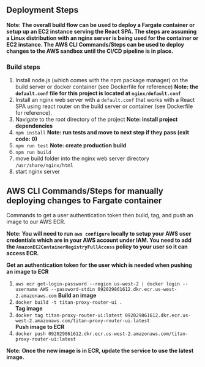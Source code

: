 ## Deployment Steps

**Note: The overall build flow can be used to deploy a Fargate container or setup up an EC2 instance serving the React SPA. The steps are assuming a Linux distribution with an nginx server is being used for the container or EC2 instance. The AWS CLI Commands/Steps can be used to deploy changes to the AWS sandbox until the CI/CD pipeline is in place.**

### Build steps

1. Install node.js (which comes with the npm package manager) on the build server or docker container (see Dockerfile for reference)
   **Note: the `default.conf` file for this project is located at `nginx/default.conf`**
2. Install an nginx web server with a `default.conf` that works with a React SPA using react router on the build server or container (see Dockerfile for reference).
3. Navigate to the root directory of the project
   **Note: install project dependencies**
4. `npm install`
   **Note: run tests and move to next step if they pass (exit code: 0)**
5. `npm run test`
   **Note: create production build**
6. `npm run build`
7. move build folder into the nginx web server directory `/usr/share/nginx/html`
8. start nginx server

<!-- TODO: remove below section when CI/CD pipeline in place -->

## AWS CLI Commands/Steps for manually deploying changes to Fargate container

Commands to get a user authentication token then build, tag, and push an image to our AWS ECR.

**Note: You will need to run `aws configure` locally to setup your AWS user credentials which are in your AWS account under IAM. You need to add the `AmazonEC2ContainerRegistryFullAccess` policy to your user so it can access ECR.**

**Get an authentication token for the user which is needed when pushing an image to ECR**

1. `aws ecr get-login-password --region us-west-2 | docker login --username AWS --password-stdin 092029861612.dkr.ecr.us-west-2.amazonaws.com`
   **Build an image**
2. `docker build -t titan-proxy-router-ui .`  
   **Tag image**
3. `docker tag titan-proxy-router-ui:latest 092029861612.dkr.ecr.us-west-2.amazonaws.com/titan-proxy-router-ui:latest`  
   **Push image to ECR**
4. `docker push 092029861612.dkr.ecr.us-west-2.amazonaws.com/titan-proxy-router-ui:latest`

**Note: Once the new image is in ECR, update the service to use the latest image.**
